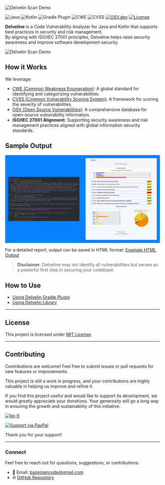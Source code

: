 <img src="https://github.com/hangga/delvelin/blob/main/doc/delvelin-soft-black.webp?raw=true" 
alt="Delvelin Scan Demo" width="260">

![Java](https://img.shields.io/badge/Java-8+-blue?logo=java) ![Kotlin](https://img.shields.io/badge/Kotlin-1.5+-blueviolet?logo=kotlin) ![Gradle Plugin](https://img.shields.io/badge/Gradle-Plugin-brightgreen?logo=gradle) ![CWE](https://img.shields.io/badge/CWE-Standards-orange) ![CVSS](https://img.shields.io/badge/CVSS-Severity-red)
[![OSV.dev](https://img.shields.io/badge/OSV.dev-Vulnerability%20Database-blue)](https://google.github.io/osv.dev/)
[![License](https://img.shields.io/badge/license-MIT-green)](LICENSE) 

**Delveline** is a Code Vulnerability Analyzer for Java and Kotlin that supports best practices in security and risk management.  
By aligning with ISO/IEC 27001 principles, Delveline helps raise security awareness and improve software development security.


![Delvelin Scan Demo](https://delvelin.github.io/assets/img/delvelin-scan-new.gif)

## **How it Works**
We leverage:
- [CWE (Common Weakness Enumeration)](https://cwe.mitre.org/data/slices/699.html): A global standard for identifying and categorizing vulnerabilities.
- [CVSS (Common Vulnerability Scoring System)](https://www.first.org/cvss/calculator/3.0): A framework for scoring the severity of vulnerabilities.
- [OSV (Open Source Vulnerabilities)](https://google.github.io/osv.dev/): A comprehensive database for open-source vulnerability information.
- **ISO/IEC 27001 Alignment**: Supporting security awareness and risk management practices aligned with global information security standards.

## **Sample Output**

<div style="display: flex; justify-content: space-between; align-items: center; 
background-color:#0782FF; padding:10px;">
    <img style="width: 48%;"
         src="https://github.com/delvelin/blog/blob/master/_posts/delvelin-report-console-1.png?raw=true" 
         alt="Delveline Report Console View" />
    <img style="width: 48%;"
         src="https://github.com/delvelin/blog/blob/master/_posts/delvelin-report-html.png?raw=true" 
         alt="Delveline Report HTML View" />
</div>

[//]: # (### **Console Log**)

[//]: # (![Delvelin Scan Console]&#40;https://github.com/delvelin/blog/blob/master/_posts/delvelin-report-console-1.png?raw=true&#41;)

[//]: # ()
[//]: # (### **HTML Format**)

[//]: # ()
[//]: # (![Delvelin Scan Demo]&#40;https://github.com/delvelin/blog/blob/master/_posts/delvelin-report-html.png?raw=true&#41;)

For a detailed report, output can be saved in HTML format:
[Example HTML Output](https://delvelin.github.io/docs/vulnerability-report.html)

[//]: # ()
[//]: # (## Key Features)

[//]: # ()
[//]: # (- **ISO/IEC 27001 Alignment**: Delveline supports best practices in security awareness and risk management.)

[//]: # (- **CWE and CVSS Integration**: Identify and prioritize vulnerabilities using industry standards.)

[//]: # (- **Dependency Scanning with OSV.dev**: Detect known CVEs in libraries and dependencies.)

[//]: # (- **Thread-Safety Detection**: Highlight unsafe structures in multi-threading scenarios.)

[//]: # ()
[//]: # (## Advantages)

[//]: # ()
[//]: # (### **1. Security-Oriented Focus**)

[//]: # (- **Delveline** excels as a security analysis tool, offering the ability to detect vulnerabilities such as:)

[//]: # (    - Non-thread-safe data structures &#40;e.g., `HashMap`, `ArrayList`&#41; in multi-threading scenarios.)

[//]: # (    - Hardcoded sensitive data like API tokens, passwords, or private keys.)

[//]: # (    - XSS vulnerabilities through regex pattern analysis on code strings.)

[//]: # (    - Detection aligned with **OWASP ASVS**, **CWE**, and **OSV.dev** standards.)

[//]: # ()
[//]: # (  **OSV.dev**, backed by Google, provides an extensive database for detecting known vulnerabilities &#40;CVEs&#41; in dependencies and libraries used in your project. This enables **Delveline** to identify outdated or vulnerable dependencies more effectively.)

[//]: # ()
[//]: # (### **2. Industry Standards and Vulnerability Scoring**)

[//]: # (- **Delveline** integrates **CWE &#40;Common Weakness Enumeration&#41;** as a reference for defining vulnerabilities.)

[//]: # (- It also uses **CVSS &#40;Common Vulnerability Scoring System&#41;** for severity scoring and prioritization of fixes.)

[//]: # (- By incorporating **OSV.dev**, it adds another layer of detection by identifying known CVEs in project dependencies.)


[//]: # (### **4. Multi-Platform Execution Support**)

[//]: # (- **Delveline** can be executed in various ways:)

[//]: # (    - As a standalone Java library.)

[//]: # (    - Through a **Gradle Plugin**, enabling seamless integration into build pipelines.)

[//]: # (    - As an **IntelliJ IDEA Plugin**, providing direct IDE integration without additional configuration.)

[//]: # (---)

[//]: # (### **3. Runtime-Assisted Static Analysis**)

[//]: # (- **Delveline** employs a unique **runtime-assisted static analysis** approach, allowing static analysis to be supplemented by runtime data, making it more adaptive than purely static tools.)

[//]: # ()
[//]: # ()
[//]: # (### **4. Target Audience**)

[//]: # (- **Delveline** is designed for projects requiring deep security analysis.)

[//]: # (---)

[//]: # (**Conclusion:**  )

[//]: # (**Delveline** stands out if your project needs:)

[//]: # (- Comprehensive security analysis based on industry standards.)

[//]: # (- Identification of vulnerable dependencies through **OSV.dev** and CVE detection.)

[//]: # (- Detection of thread-safety and runtime issues.)

[//]: # (- Flexible integrations &#40;Gradle, IntelliJ, Kotlin DSL&#41;.)

> **Disclaimer**: Delveline may not identify all vulnerabilities but serves as a powerful first step in securing your codebase.

## **How to Use**
- <a href="https://github.com/hangga/delvelin/blob/main/using-gradle-plugin.md">Using Delvelin 
  Gradle
  Plugin</a>
- <a href="https://github.com/hangga/delvelin/blob/main/using-library.md">Using Delvelin Library</a>

---

## **License**
This project is licensed under [MIT License](LICENSE).

---

## **Contributing**
Contributions are welcome! Feel free to submit issues or pull requests for new features or improvements.

This project is still a work in progress, and your contributions are highly valuable in helping us improve and refine it.

If you find this project useful and would like to support its development, we would greatly appreciate your donations. Your generosity will go a long way in ensuring the growth and sustainability of this initiative.

[![ko-fi](https://ko-fi.com/img/githubbutton_sm.svg)](https://ko-fi.com/F1F215NPV4)

[![Support via PayPal](https://cdn.rawgit.com/twolfson/paypal-github-button/1.0.0/dist/button.svg)](https://www.paypal.me/hanggaajisayekti/)

Thank you for your support!

---

### **Connect**
Feel free to reach out for questions, suggestions, or contributions:
- 📧 Email: bazeniancode@gmail.com
- 🌐 [GitHub Repository](https://github.com/hangga/delvelin)
